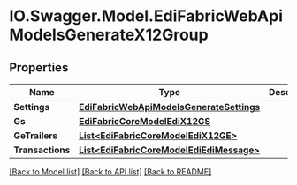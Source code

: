 # IO.Swagger.Model.EdiFabricWebApiModelsGenerateX12Group
## Properties

Name | Type | Description | Notes
------------ | ------------- | ------------- | -------------
**Settings** | [**EdiFabricWebApiModelsGenerateSettings**](EdiFabricWebApiModelsGenerateSettings.md) |  | [optional] 
**Gs** | [**EdiFabricCoreModelEdiX12GS**](EdiFabricCoreModelEdiX12GS.md) |  | [optional] 
**GeTrailers** | [**List&lt;EdiFabricCoreModelEdiX12GE&gt;**](EdiFabricCoreModelEdiX12GE.md) |  | [optional] 
**Transactions** | [**List&lt;EdiFabricCoreModelEdiEdiMessage&gt;**](EdiFabricCoreModelEdiEdiMessage.md) |  | [optional] 

[[Back to Model list]](../README.md#documentation-for-models) [[Back to API list]](../README.md#documentation-for-api-endpoints) [[Back to README]](../README.md)

